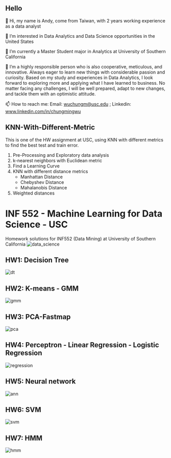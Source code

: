 ## Hello

👋 Hi, my name is Andy, come from Taiwan, with 2 years working experience as a data analyst

👀 I’m interested in Data Analytics and Data Science opportunities in the United States

🌱 I’m currently a Master Student major in Analytics at University of Southern California

💞️ I’m a highly responsible person who is also cooperative, meticulous, and innovative. Always eager to learn new things with considerable passion and curiosity. Based on my study and experiences in Data Analytics, I look forward to exploring more and applying what I have learned to business. No matter facing any challenges, I will be well prepared, adapt to new changes, and tackle them with an optimistic attitude.

📫 How to reach me: Email: wuchungm@usc.edu ; Linkedin: www.linkedin.com/in/chungmingwu


## KNN-With-Different-Metric

This is one of the HW assignment at USC, using KNN with different metrics to find the best test and train error.

1. Pre-Processing and Exploratory data analysis
2. k-nearest neighbors with Euclidean metric
3. Find a Learning Curve
4. KNN with different distance metrics
   - Manhattan Distance
   - Chebyshev Distance   
   - Mahalanobis Distance
5. Weighted distances


# INF 552 - Machine Learning for Data Science - USC
Homework solutions for INF552 (Data Mining) at University of Southern California
![data_science](graphic/ds.jpg)

## HW1: Decision Tree
![dt](graphic/tree.png)

## HW2: K-means - GMM
![gmm](graphic/gmm.png)

## HW3: PCA-Fastmap
![pca](graphic/pca.png)

## HW4: Perceptron - Linear Regression - Logistic Regression
![regression](graphic/regression.png)

## HW5: Neural network
![ann](graphic/ann.png)

## HW6: SVM
![svm](graphic/svm.png)

## HW7: HMM
![hmm](graphic/hmm.png)
